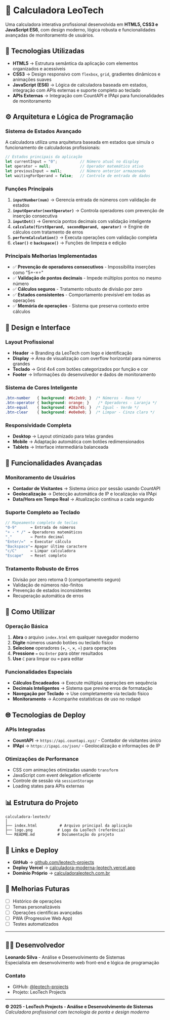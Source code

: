 # 📱 Calculadora LeoTech

Uma calculadora interativa profissional desenvolvida em **HTML5, CSS3 e JavaScript ES6**, com design moderno, lógica robusta e funcionalidades avançadas de monitoramento de usuários.

## 🚀 Tecnologias Utilizadas

* **HTML5** → Estrutura semântica da aplicação com elementos organizados e acessíveis
* **CSS3** → Design responsivo com `flexbox`, `grid`, gradientes dinâmicos e animações suaves
* **JavaScript (ES6)** → Lógica de calculadora baseada em estados, integração com APIs externas e suporte completo ao teclado
* **APIs Externas** → Integração com CountAPI e IPApi para funcionalidades de monitoramento

## ⚙️ Arquitetura e Lógica de Programação

### **Sistema de Estados Avançado**
A calculadora utiliza uma arquitetura baseada em estados que simula o funcionamento de calculadoras profissionais:

```javascript
// Estados principais da aplicação
let currentInput = "0";          // Número atual no display
let operator = null;             // Operador matemático ativo
let previousInput = null;        // Número anterior armazenado
let waitingForOperand = false;   // Controle de entrada de dados
```

### **Funções Principais**

1. **`inputNumber(num)`** → Gerencia entrada de números com validação de estados
2. **`inputOperator(nextOperator)`** → Controla operadores com prevenção de inserção consecutiva
3. **`inputDot()`** → Gerencia pontos decimais com validação inteligente
4. **`calculate(firstOperand, secondOperand, operator)`** → Engine de cálculos com tratamento de erros
5. **`performCalculation()`** → Executa operações com validação completa
6. **`clear()`** e **`backspace()`** → Funções de limpeza e edição

### **Principais Melhorias Implementadas**

* ✅ **Prevenção de operadores consecutivos** - Impossibilita inserções como "5+-×÷"
* ✅ **Validação de pontos decimais** - Impede múltiplos pontos no mesmo número
* ✅ **Cálculos seguros** - Tratamento robusto de divisão por zero
* ✅ **Estados consistentes** - Comportamento previsível em todas as operações
* ✅ **Memória de operações** - Sistema que preserva contexto entre cálculos

## 🎨 Design e Interface

### **Layout Profissional**
* **Header** → Branding da LeoTech com logo e identificação
* **Display** → Área de visualização com overflow horizontal para números grandes
* **Teclado** → Grid 4x4 com botões categorizados por função e cor
* **Footer** → Informações do desenvolvedor e dados de monitoramento

### **Sistema de Cores Inteligente**
```css
.btn-number   { background: #6c2eb9; }  /* Números - Roxo */
.btn-operator { background: orange; }    /* Operadores - Laranja */
.btn-equal    { background: #28a745; }  /* Igual - Verde */
.btn-clear    { background: #e0e0e0; }  /* Limpar - Cinza claro */
```

### **Responsividade Completa**
* **Desktop** → Layout otimizado para telas grandes
* **Mobile** → Adaptação automática com botões redimensionados
* **Tablets** → Interface intermediária balanceada

## 🔧 Funcionalidades Avançadas

### **Monitoramento de Usuários**
* **Contador de Visitantes** → Sistema único por sessão usando CountAPI
* **Geolocalização** → Detecção automática de IP e localização via IPApi
* **Data/Hora em Tempo Real** → Atualização contínua a cada segundo

### **Suporte Completo ao Teclado**
```javascript
// Mapeamento completo de teclas
"0-9"      → Entrada de números
"+ - * /" → Operadores matemáticos
"."        → Ponto decimal
"Enter/="  → Executar cálculo
"Backspace"→ Apagar último caractere
"c/C"      → Limpar calculadora
"Escape"   → Reset completo
```

### **Tratamento Robusto de Erros**
* Divisão por zero retorna 0 (comportamento seguro)
* Validação de números não-finitos
* Prevenção de estados inconsistentes
* Recuperação automática de erros

## 📖 Como Utilizar

### **Operação Básica**
1. **Abra** o arquivo `index.html` em qualquer navegador moderno
2. **Digite** números usando botões ou teclado físico
3. **Selecione** operadores (+, -, ×, ÷) para operações
4. **Pressione** `=` ou `Enter` para obter resultados
5. **Use** `C` para limpar ou `⌫` para editar

### **Funcionalidades Especiais**
* **Cálculos Encadeados** → Execute múltiplas operações em sequência
* **Decimais Inteligentes** → Sistema que previne erros de formatação
* **Navegação por Teclado** → Use completamente via teclado físico
* **Monitoramento** → Acompanhe estatísticas de uso no rodapé

## 🌐 Tecnologias de Deploy

### **APIs Integradas**
* **CountAPI** → `https://api.countapi.xyz/` - Contador de visitantes único
* **IPApi** → `https://ipapi.co/json/` - Geolocalização e informações de IP

### **Otimizações de Performance**
* CSS com animações otimizadas usando `transform`
* JavaScript com event delegation eficiente
* Controle de sessão via `sessionStorage`
* Loading states para APIs externas

## 📊 Estrutura do Projeto

```
calculadora-leotech/
│
├── index.html          # Arquivo principal da aplicação
├── logo.png           # Logo da LeoTech (referência)
└── README.md          # Documentação do projeto
```

## 🔗 Links e Deploy

* **GitHub** → [github.com/leotech-projects](https://github.com/leotech-projects)
* **Deploy Vercel** → [calculadora-moderna-leotech.vercel.app](https://calculadora-moderna-leotech.vercel.app/)
* **Domínio Próprio** → [calculadoraleotech.com.br](https://calculadoraleotech.com.br)

## 🚀 Melhorias Futuras

- [ ] Histórico de operações
- [ ] Temas personalizáveis
- [ ] Operações científicas avançadas
- [ ] PWA (Progressive Web App)
- [ ] Testes automatizados

---

## 👨‍💻 Desenvolvedor

**Leonardo Silva** - Análise e Desenvolvimento de Sistemas  
Especialista em desenvolvimento web front-end e lógica de programação

### **Contato**
* GitHub: [@leotech-projects](https://github.com/leotech-projects)
* Projeto: LeoTech Projects

---

**© 2025 - LeoTech Projects - Análise e Desenvolvimento de Sistemas**  
*Calculadora profissional com tecnologia de ponta e design moderno*

